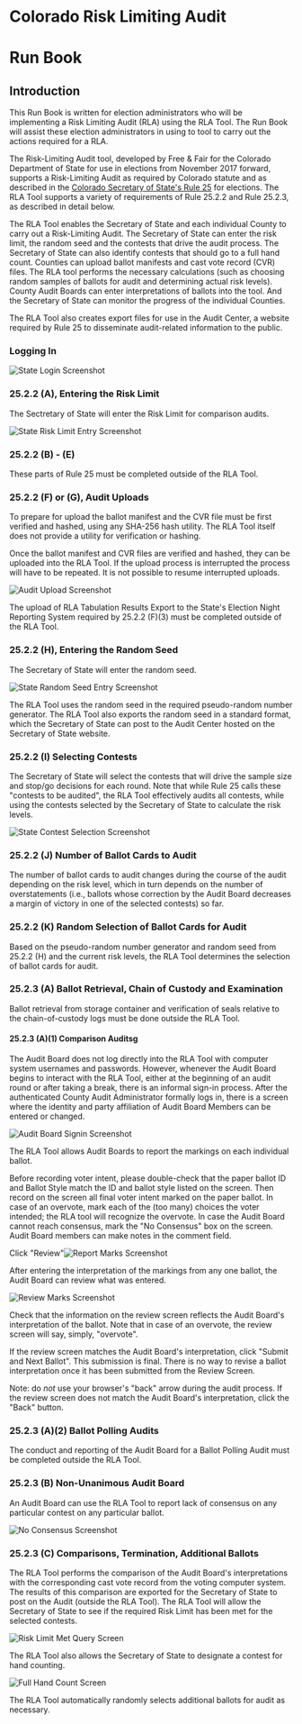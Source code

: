 # Colorado Risk Limiting Audit 
# Run Book 

## Introduction

This Run Book is written for election administrators who will be 
implementing a Risk Limiting Audit (RLA) using the RLA Tool. 
The Run Book will assist these election administrators 
in using to tool to carry out the actions required
for a RLA.

The Risk-Limiting Audit tool, developed by Free & Fair 
for the Colorado Department of
State for use in elections from November 2017 forward, supports a 
Risk-Limiting Audit as required by Colorado statute and 
as described in the [Colorado Secretary of State's Rule 25](http://www.sos.state.co.us/pubs/rule_making/CurrentRules/8CCR1505-1/ElectionRules.pdf) for
elections. The RLA Tool supports a variety of 
requirements of Rule 25.2.2 and Rule 25.2.3, as described
in detail below.

The RLA Tool enables the Secretary of State and each individual 
County to carry out a Risk-Limiting Audit. The Secretary of State can
enter the risk limit, the random seed and the contests that drive
the audit process. The Secretary of State can also identify 
contests that should go to a full hand count. Counties can upload
ballot manifests and cast vote record (CVR) files. The
RLA tool performs the necessary calculations (such as 
choosing random samples of ballots for audit and determining 
actual risk levels). County Audit Boards can 
enter interpretations of ballots into the tool. And the Secretary of
State can monitor the progress of the individual Counties.

The RLA Tool also creates export files for use in the Audit
Center, a website required by Rule 25 to disseminate audit-related information
to the public.
 
### Logging In

![State Login Screenshot](./screenshots/StateLogin.png)

### 25.2.2 (A), Entering the Risk Limit

The Sectretary of State will enter the Risk Limit for comparison audits.

![State Risk Limit Entry Screenshot](./screenshots/RiskLimitEntry.png)

### 25.2.2 (B) - (E)

These parts of Rule 25 must be completed outside of the RLA Tool.


### 25.2.2 (F) or (G), <a name="comparison-audit-upload"></a>Audit Uploads

To prepare for upload the ballot manifest and the CVR file must be
first verified and hashed, using any SHA-256 hash utility. The RLA Tool 
itself does not provide a utility for verification or hashing.

Once the ballot manifest and CVR files are verified and hashed, 
they can be uploaded into the RLA Tool. If the upload process is interrupted the
process will have to be repeated. It is not possible to resume interrupted uploads.

![Audit Upload Screenshot](./screenshots/AuditUpload.png)

The upload of RLA Tabulation Results Export to the State's Election Night Reporting System required by 25.2.2 (F)(3) 
must be completed outside of the RLA Tool.

### 25.2.2 (H), Entering the Random Seed

The Secretary of State will enter the random seed.

![State Random Seed Entry Screenshot](./screenshots/RandomSeedEntry.png)

The RLA Tool uses the random seed in the required pseudo-random number generator. The
RLA Tool also exports the random seed in a standard format,
which the Secretary of State can post to the Audit Center hosted on the 
Secretary of State website. 
<!-- comment: is this implemented? -->

### 25.2.2 (I) Selecting Contests

The Secretary of State will select the contests that will
drive the sample size and stop/go decisions for each round.
Note that while Rule 25 calls these "contests to be audited", 
the RLA Tool effectively audits all contests, while using the 
contests selected by the Secretary of State to calculate the risk levels.

![State Contest Selection Screenshot](./screenshots/ContestSelection.png)

### 25.2.2 (J) Number of Ballot Cards to Audit
The number of ballot cards to audit changes during the course of the audit depending
on the risk level, which in turn depends on the number of overstatements (i.e., ballots whose correction by the Audit Board
decreases a margin of victory in one of the selected contests) so far.

<!-- ![Number to Audit View](./screenshots/NumberToAudit.png) -->

### 25.2.2 (K) Random Selection of Ballot Cards for Audit

Based on the pseudo-random number generator
and random seed from 25.2.2 (H)
and the current risk levels,
the RLA Tool determines the selection of ballot cards for audit. 

<!-- ![Ballots to Audit View](./screenshots/BallotsToAudit.png) -->

### 25.2.3 (A) Ballot Retrieval, Chain of Custody and Examination

Ballot retrieval from storage container and verification of 
seals relative to the chain-of-custody logs must be done 
outside the RLA Tool. 

#### 25.2.3 (A)(1) Comparison Auditsg

The Audit Board does not log directly into the RLA Tool with
computer system usernames and passwords. However, whenever 
the Audit Board begins to interact with the RLA Tool, either 
at the beginning of an audit round or after taking a break, 
there is an informal sign-in process. After the authenticated County Audit 
Administrator formally logs in, there is a screen where the identity and 
party affiliation of Audit Board Members can be entered or changed.

![Audit Board Signin Screenshot](./screenshots/ABsignin.png)

The RLA Tool allows Audit Boards to report the markings on each individual ballot.

Before recording voter intent, please double-check that the paper ballot
ID and Ballot Style match the ID and ballot style listed on the screen.
Then record on the screen all final voter intent marked on the paper ballot.
In case of an overvote, mark each of the (too many) choices the voter 
intended; the RLA tool will recognize the overvote. In case the Audit 
Board cannot reach consensus, mark the "No Consensus" box on the screen.
Audit Board members can make notes in the comment field.
<!-- Review CDOS -->

Click "Review"![Report Marks Screenshot](./screenshots/ReportMarks.png)

After entering the interpretation of the markings from any one ballot, the 
Audit Board can review what was entered.

![Review Marks Screenshot](./screenshots/ReviewMarks.png)

Check that the information on the review screen reflects the 
Audit Board's interpretation of the ballot. Note that in case of 
an overvote, the review screen will say, simply, "overvote".

If the review screen matches the Audit Board's interpretation,
click "Submit and Next Ballot". This submission is final. There 
is no way to revise a ballot interpretation once it has been submitted
from the Review Screen.

Note: do *not* use your browser's "back" arrow during the audit process.
If the review screen does not match the Audit Board's interpretation,
click the "Back" button.

### 25.2.3 (A)(2) Ballot Polling Audits
The conduct and reporting of the Audit Board for a Ballot Polling Audit 
must be completed outside the RLA Tool.

### 25.2.3 (B) Non-Unanimous Audit Board
An Audit Board can use the RLA Tool to report lack of consensus on any particular contest on any particular ballot.

![No Consensus Screenshot](./screenshots/NoConsensus.png)

### 25.2.3 (C) Comparisons, Termination, Additional Ballots
The RLA Tool performs the comparison of the Audit Board's interpretations with the corresponding 
cast vote record from the voting computer system. The results of this comparison 
are exported for the Secretary of State to post on the Audit  (outside the RLA Tool).
The RLA Tool will allow the Secretary of State to see if the required Risk Limit has 
been met for the selected contests.

![Risk Limit Met Query Screen](./screenshots/LimitMetQuery.png)

The RLA Tool also allows the Secretary of State to designate a contest for hand counting.

![Full Hand Count Screen](./screenshots/FullHandCount.png)

The RLA Tool automatically randomly selects additional ballots for audit as necessary.
